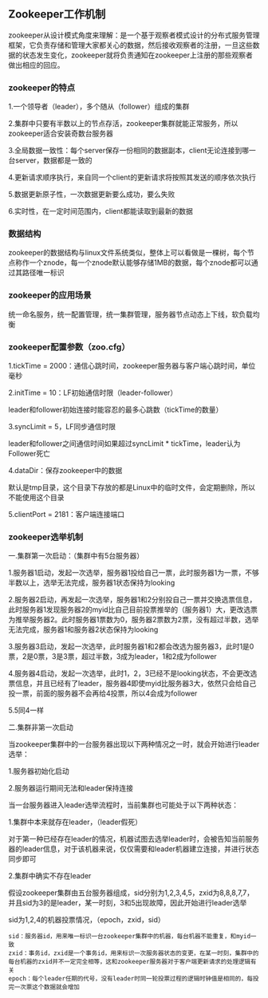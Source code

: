 ## Zookeeper工作机制

zookeeper从设计模式角度来理解：是一个基于观察者模式设计的分布式服务管理框架，它负责存储和管理大家都关心的数据，然后接收观察者的注册，一旦这些数据的状态发生变化，zookeeper就将负责通知在zookeeper上注册的那些观察者做出相应的回应。

### zookeeper的特点

1.一个领导者（leader），多个随从（follower）组成的集群

2.集群中只要有半数以上的节点存活，zookeeper集群就能正常服务，所以zookeeper适合安装奇数台服务器

3.全局数据一致性：每个server保存一份相同的数据副本，client无论连接到哪一台server，数据都是一致的

4.更新请求顺序执行，来自同一个client的更新请求将按照其发送的顺序依次执行

5.数据更新原子性，一次数据更新要么成功，要么失败

6.实时性，在一定时间范围内，client都能读取到最新的数据

### 数据结构

zookeeper的数据结构与linux文件系统类似，整体上可以看做是一棵树，每个节点称作一个znode，每一个znode默认能够存储1MB的数据，每个znode都可以通过其路径唯一标识

### zookeeper的应用场景

统一命名服务，统一配置管理，统一集群管理，服务器节点动态上下线，软负载均衡

### zookeeper配置参数（zoo.cfg）

1.tickTime = 2000：通信心跳时间，zookeeper服务器与客户端心跳时间，单位毫秒

2.initTime = 10：LF初始通信时限（leader-follower）

leader和follower初始连接时能容忍的最多心跳数（tickTime的数量）

3.syncLimit = 5，LF同步通信时限

leader和follower之间通信时间如果超过syncLimit * tickTime，leader认为Follower死亡

4.dataDir：保存zookeeper中的数据

默认是tmp目录，这个目录下存放的都是Linux中的临时文件，会定期删除，所以不能使用这个目录

5.clientPort = 2181：客户端连接端口

### zookeeper选举机制

一.集群第一次启动：（集群中有5台服务器）

1.服务器1启动，发起一次选举，服务器1投给自己一票，此时服务器1为一票，不够半数以上，选举无法完成，服务器1状态保持为looking

2.服务器2启动，再发起一次选举，服务器1和2分别投自己一票并交换选票信息，此时服务器1发现服务器2的myid比自己目前投票推举的（服务器1）大，更改选票为推举服务器2。此时服务器1票数为0，服务器2票数为2票，没有超过半数，选举无法完成，服务器1和服务器2状态保持为looking

3.服务器3启动，发起一次选举，此时服务器1和2都会改选为服务器3，此时1是0票，2是0票，3是3票，超过半数，3成为leader，1和2成为follower

4.服务器4启动，发起一次选举，此时1，2，3已经不是looking状态，不会更改选票信息，并且已经有了leader，服务器4即使myid比服务器3大，依然只会给自己投一票，前面的服务器不会再给4投票，所以4会成为follower

5.5同4一样

二.集群非第一次启动

当zookeeper集群中的一台服务器出现以下两种情况之一时，就会开始进行leader选举：

1.服务器初始化启动

2.服务器运行期间无法和leader保持连接

当一台服务器进入leader选举流程时，当前集群也可能处于以下两种状态：

1.集群中本来就存在leader，（leader假死）

对于第一种已经存在leader的情况，机器试图去选举leader时，会被告知当前服务器的leader信息，对于该机器来说，仅仅需要和leader机器建立连接，并进行状态同步即可

2.集群中确实不存在leader

假设zookeeper集群由五台服务器组成，sid分别为1,2,3,4,5，zxid为8,8,8,7,7，并且sid为3的是leader，某一时刻，3和5出现故障，因此开始进行leader选举

sid为1,2,4的机器投票情况，（epoch，zxid，sid）

~~~wiki
sid：服务器id，用来唯一标识一台zookeeper集群中的机器，每台机器不能重复，和myid一致
zxid：事务id，zxid是一个事务id，用来标识一次服务器状态的变更，在某一时刻，集群中的每台机器的zxid并不一定完全相等，这和zookeeper服务器对于客户端更新请求的处理逻辑有关
epoch：每个leader任期的代号，没有leader时同一轮投票过程的逻辑时钟值是相同的，每投完一次票这个数据就会增加
~~~



